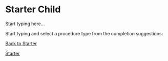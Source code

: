 # Starter Child

Start typing here...

<procedure>
<step>
<p>Start typing and select a procedure type from the completion suggestions:</p>
</step>
</procedure>

<a href="starter.md">
    Back to Starter
</a>

[Starter](starter.md)
